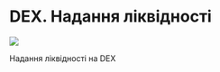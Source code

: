 # DEX. Надання ліквідності

[![](https://img.youtube.com/vi/ne1wlHVeFpg/0.jpg)](https://youtu.be/ne1wlHVeFpg)

Надання ліквідності на DEX
